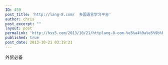 ```yaml
---
ID: 459
post_title: 'http://lang-8.com/  多国语言学习平台'
author: chris
post_excerpt: ""
layout: post
permalink: 'http://hss5.com/2013/10/21/httplang-8-com-%e5%a4%9a%e5%9b%bd%e8%af%ad%e8%a8%80%e5%ad%a6%e4%b9%a0%e5%b9%b3%e5%8f%b0/'
published: true
post_date: 2013-10-21 03:19:21
---
```

<p>外贸必备 </p>